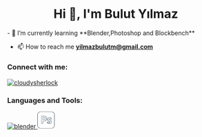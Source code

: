 <h1 align="center">Hi 👋, I'm Bulut Yılmaz</h1>
- 🌱 I’m currently learning **Blender,Photoshop and Blockbench**

- 📫 How to reach me **yilmazbulutm@gmail.com**

<h3 align="left">Connect with me:</h3>
<p align="left">
<a href="https://www.youtube.com/c/cloudysherlock" target="blank"><img align="center" src="https://raw.githubusercontent.com/rahuldkjain/github-profile-readme-generator/master/src/images/icons/Social/youtube.svg" alt="cloudysherlock" height="30" width="40" /></a>
</p>

<h3 align="left">Languages and Tools:</h3>
<p align="left"> <a href="https://www.blender.org/" target="_blank" rel="noreferrer"> <img src="https://download.blender.org/branding/community/blender_community_badge_white.svg" alt="blender" width="40" height="40"/> </a> <a href="https://www.photoshop.com/en" target="_blank" rel="noreferrer"> <img src="https://raw.githubusercontent.com/devicons/devicon/master/icons/photoshop/photoshop-line.svg" alt="photoshop" width="40" height="40"/> </a> </p>
